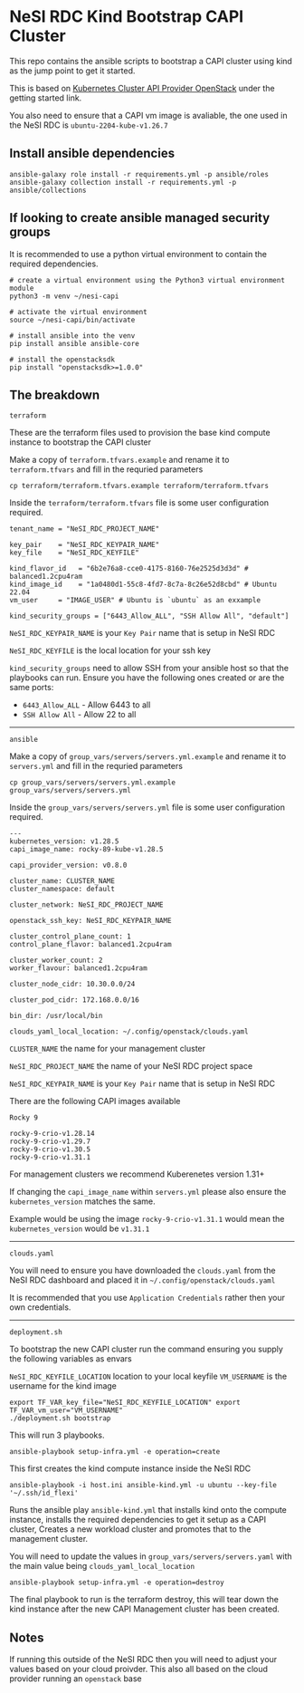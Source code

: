 # NeSI RDC Kind Bootstrap CAPI Cluster

This repo contains the ansible scripts to bootstrap a CAPI cluster using kind as the jump point to get it started.

This is based on [Kubernetes Cluster API Provider OpenStack](https://cluster-api-openstack.sigs.k8s.io/) under the getting started link.

You also need to ensure that a CAPI vm image is avaliable, the one used in the NeSI RDC is `ubuntu-2204-kube-v1.26.7`

## Install ansible dependencies

``` { .sh }
ansible-galaxy role install -r requirements.yml -p ansible/roles
ansible-galaxy collection install -r requirements.yml -p ansible/collections
```

## If looking to create ansible managed security groups

It is recommended to use a python virtual environment to contain the required dependencies.

``` { .sh }
# create a virtual environment using the Python3 virtual environment module
python3 -m venv ~/nesi-capi

# activate the virtual environment
source ~/nesi-capi/bin/activate

# install ansible into the venv
pip install ansible ansible-core

# install the openstacksdk
pip install "openstacksdk>=1.0.0"
```

## The breakdown

`terraform`

These are the terraform files used to provision the base kind compute instance to bootstrap the CAPI cluster

Make a copy of `terraform.tfvars.example` and rename it to `terraform.tfvars` and fill in the requried parameters

``` { .sh }
cp terraform/terraform.tfvars.example terraform/terraform.tfvars
```

Inside the `terraform/terraform.tfvars` file is some user configuration required.

``` { .sh }
tenant_name = "NeSI_RDC_PROJECT_NAME"

key_pair    = "NeSI_RDC_KEYPAIR_NAME"
key_file    = "NeSI_RDC_KEYFILE"

kind_flavor_id   = "6b2e76a8-cce0-4175-8160-76e2525d3d3d" # balanced1.2cpu4ram
kind_image_id    = "1a0480d1-55c8-4fd7-8c7a-8c26e52d8cbd" # Ubuntu 22.04
vm_user     = "IMAGE_USER" # Ubuntu is `ubuntu` as an exxample

kind_security_groups = ["6443_Allow_ALL", "SSH Allow All", "default"]
```

`NeSI_RDC_KEYPAIR_NAME` is your `Key Pair` name that is setup in NeSI RDC

`NeSI_RDC_KEYFILE` is the local location for your ssh key

`kind_security_groups` need to allow SSH from your ansible host so that the playbooks can run. Ensure you have the following ones created or are the same ports:

- `6443_Allow_ALL` - Allow 6443 to all
- `SSH Allow All` - Allow 22 to all

---

`ansible`

Make a copy of `group_vars/servers/servers.yml.example` and rename it to `servers.yml` and fill in the requried parameters

``` { .sh }
cp group_vars/servers/servers.yml.example group_vars/servers/servers.yml
```

Inside the `group_vars/servers/servers.yml` file is some user configuration required.

``` { .sh }
---
kubernetes_version: v1.28.5
capi_image_name: rocky-89-kube-v1.28.5

capi_provider_version: v0.8.0

cluster_name: CLUSTER_NAME
cluster_namespace: default

cluster_network: NeSI_RDC_PROJECT_NAME

openstack_ssh_key: NeSI_RDC_KEYPAIR_NAME

cluster_control_plane_count: 1
control_plane_flavor: balanced1.2cpu4ram

cluster_worker_count: 2
worker_flavour: balanced1.2cpu4ram

cluster_node_cidr: 10.30.0.0/24

cluster_pod_cidr: 172.168.0.0/16

bin_dir: /usr/local/bin

clouds_yaml_local_location: ~/.config/openstack/clouds.yaml
```

`CLUSTER_NAME` the name for your management cluster

`NeSI_RDC_PROJECT_NAME` the name of your NeSI RDC project space

`NeSI_RDC_KEYPAIR_NAME` is your `Key Pair` name that is setup in NeSI RDC

There are the following CAPI images available

``` { .sh }
Rocky 9

rocky-9-crio-v1.28.14
rocky-9-crio-v1.29.7
rocky-9-crio-v1.30.5
rocky-9-crio-v1.31.1

```

For management clusters we recommend Kuberenetes version 1.31+

If changing the `capi_image_name` within `servers.yml` please also ensure the `kubernetes_version` matches the same.

Example would be using the image `rocky-9-crio-v1.31.1` would mean the `kubernetes_version` would be `v1.31.1`

---

`clouds.yaml`

You will need to ensure you have downloaded the `clouds.yaml` from the NeSI RDC dashboard and placed it in `~/.config/openstack/clouds.yaml`

It is recommended that you use `Application Credentials` rather then your own credentials.

---

`deployment.sh`

To bootstrap the new CAPI cluster run the command ensuring you supply the following variables as envars

`NeSI_RDC_KEYFILE_LOCATION` location to your local keyfile
`VM_USERNAME` is the username for the kind image

``` { .sh }
export TF_VAR_key_file="NeSI_RDC_KEYFILE_LOCATION" export TF_VAR_vm_user="VM_USERNAME"
./deployment.sh bootstrap
```

This will run 3 playbooks.

`ansible-playbook setup-infra.yml -e operation=create`

This first creates the kind compute instance inside the NeSI RDC

`ansible-playbook -i host.ini ansible-kind.yml -u ubuntu --key-file '~/.ssh/id_flexi'`

Runs the ansible play `ansible-kind.yml` that installs kind onto the compute instance, installs the required dependencies to get it setup as a CAPI cluster, Creates a new workload cluster and promotes that to the management cluster.

You will need to update the values in `group_vars/servers/servers.yaml` with the main value being `clouds_yaml_local_location`

`ansible-playbook setup-infra.yml -e operation=destroy`

The final playbook to run is the terraform destroy, this will tear down the kind instance after the new CAPI Management cluster has been created.

## Notes

If running this outside of the NeSI RDC then you will need to adjust your values based on your cloud proivder. This also all based on the cloud provider running an `openstack` base
